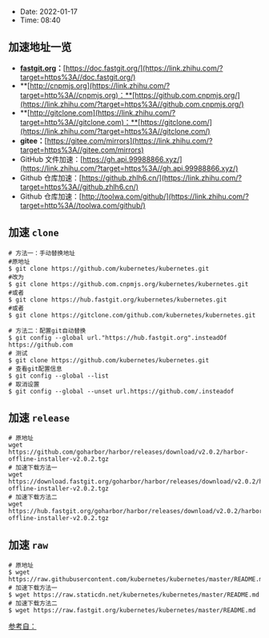 - Date: 2022-01-17
- Time:  08:40




## **加速地址一览**

-   **[fastgit.org](https://link.zhihu.com/?target=https%3A//hub.fastgit.org/)：**[https://doc.fastgit.org/](https://link.zhihu.com/?target=https%3A//doc.fastgit.org/)
-   **[http://cnpmjs.org](https://link.zhihu.com/?target=http%3A//cnpmjs.org)：**[https://github.com.cnpmjs.org/](https://link.zhihu.com/?target=https%3A//github.com.cnpmjs.org/)
-   **[http://gitclone.com](https://link.zhihu.com/?target=http%3A//gitclone.com)：**[https://gitclone.com/](https://link.zhihu.com/?target=https%3A//gitclone.com/)
-   **gitee：**[https://gitee.com/mirrors](https://link.zhihu.com/?target=https%3A//gitee.com/mirrors)
-   GitHub 文件加速：[https://gh.api.99988866.xyz/](https://link.zhihu.com/?target=https%3A//gh.api.99988866.xyz/)
-   Github 仓库加速：[https://github.zhlh6.cn/](https://link.zhihu.com/?target=https%3A//github.zhlh6.cn/)
-   Github 仓库加速：[http://toolwa.com/github/](https://link.zhihu.com/?target=http%3A//toolwa.com/github/)

## **加速** **`clone`**

```text
# 方法一：手动替换地址 
#原地址 
$ git clone https://github.com/kubernetes/kubernetes.git 
#改为 
$ git clone https://github.com.cnpmjs.org/kubernetes/kubernetes.git 
#或者 
$ git clone https://hub.fastgit.org/kubernetes/kubernetes.git 
#或者 
$ git clone https://gitclone.com/github.com/kubernetes/kubernetes.git 
 
# 方法二：配置git自动替换 
$ git config --global url."https://hub.fastgit.org".insteadOf https://github.com 
# 测试 
$ git clone https://github.com/kubernetes/kubernetes.git 
# 查看git配置信息 
$ git config --global --list 
# 取消设置 
$ git config --global --unset url.https://github.com/.insteadof 
```

## **加速** **`release`**

```text
# 原地址 
wget https://github.com/goharbor/harbor/releases/download/v2.0.2/harbor-offline-installer-v2.0.2.tgz 
# 加速下载方法一 
wget https://download.fastgit.org/goharbor/harbor/releases/download/v2.0.2/harbor-offline-installer-v2.0.2.tgz 
# 加速下载方法二 
wget https://hub.fastgit.org/goharbor/harbor/releases/download/v2.0.2/harbor-offline-installer-v2.0.2.tgz 
```

  

## **加速** **`raw`**

```text
# 原地址 
$ wget https://raw.githubusercontent.com/kubernetes/kubernetes/master/README.md 
# 加速下载方法一 
$ wget https://raw.staticdn.net/kubernetes/kubernetes/master/README.md 
# 加速下载方法二 
$ wget https://raw.fastgit.org/kubernetes/kubernetes/master/README.md
```





[参考自：](https://zhuanlan.zhihu.com/p/420873495)